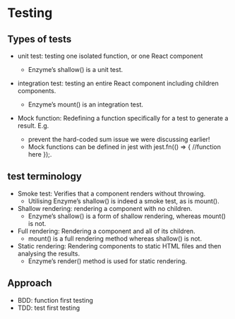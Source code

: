 # Testing

## Types of tests

- unit test: testing one isolated function, or one React component

  - Enzyme’s shallow() is a unit test.

- integration test: testing an entire React component including children components.

  - Enzyme’s mount() is an integration test.

- Mock function: Redefining a function specifically for a test to generate a result. E.g.
  - prevent the hard-coded sum issue we were discussing earlier!
  - Mock functions can be defined in jest with jest.fn(() => { //function here });.

## test terminology

- Smoke test: Verifies that a component renders without throwing.
  - Utilising Enzyme’s shallow() is indeed a smoke test, as is mount().
- Shallow rendering: rendering a component with no children.
  - Enzyme’s shallow() is a form of shallow rendering, whereas mount() is not.
- Full rendering: Rendering a component and all of its children.
  - mount() is a full rendering method whereas shallow() is not.
- Static rendering: Rendering components to static HTML files and then analysing the results.
  - Enzyme’s render() method is used for static rendering.

## Approach

- BDD: function first testing
- TDD: test first testing
